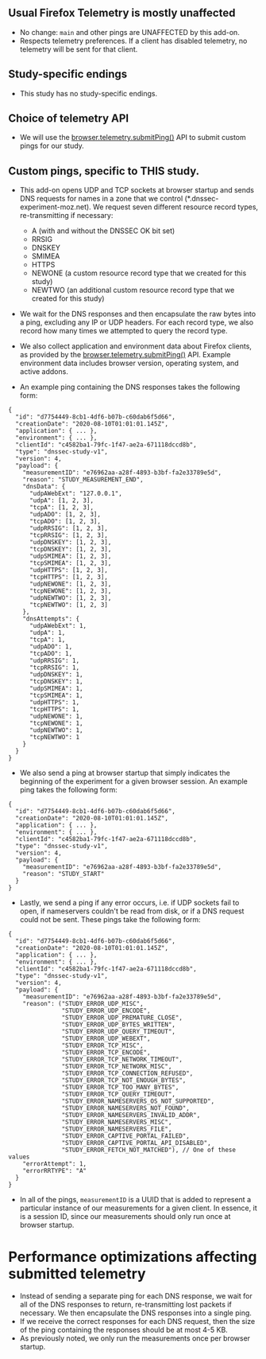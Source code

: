 ## Usual Firefox Telemetry is mostly unaffected

- No change: `main` and other pings are UNAFFECTED by this add-on.
- Respects telemetry preferences. If a client has disabled telemetry, no telemetry 
will be sent for that client.

## Study-specific endings

- This study has no study-specific endings.

## Choice of telemetry API

- We will use the [browser.telemetry.submitPing()](https://firefox-source-docs.mozilla.org/toolkit/components/telemetry/collection/webextension-api.html) API to submit custom pings
  for our study.

## Custom pings, specific to THIS study.

- This add-on opens UDP and TCP sockets at browser startup and sends DNS requests for 
names in a zone that we control (\*.dnssec-experiment-moz.net). We request seven different resource record types, 
re-transmitting if necessary: 

  - A (with and without the DNSSEC OK bit set)
  - RRSIG
  - DNSKEY
  - SMIMEA
  - HTTPS
  - NEWONE (a custom resource record type that we created for this study)
  - NEWTWO (an additional custom resource record type that we created for this study)

- We wait for the DNS 
responses and then encapsulate the raw bytes into a ping, excluding any IP or UDP headers. For each 
record type, we also record how many times we attempted to query the record type.

- We also collect application and environment data about Firefox clients, as provided by the
[browser.telemetry.submitPing()](https://firefox-source-docs.mozilla.org/toolkit/components/telemetry/collection/webextension-api.html) API. Example environment data includes browser version, operating system, and active addons.

- An example ping containing the DNS responses takes the following form:

```
{
  "id": "d7754449-8cb1-4df6-b07b-c60dab6f5d66",
  "creationDate": "2020-08-10T01:01:01.145Z",
  "application": { ... },
  "environment": { ... },
  "clientId": "c4582ba1-79fc-1f47-ae2a-671118dccd8b",
  "type": "dnssec-study-v1",
  "version": 4,
  "payload": {
    "measurementID": "e76962aa-a28f-4893-b3bf-fa2e33789e5d",
    "reason": "STUDY_MEASUREMENT_END",
    "dnsData": {
      "udpAWebExt": "127.0.0.1",
      "udpA": [1, 2, 3],
      "tcpA": [1, 2, 3],
      "udpADO": [1, 2, 3],
      "tcpADO": [1, 2, 3],
      "udpRRSIG": [1, 2, 3],
      "tcpRRSIG": [1, 2, 3],
      "udpDNSKEY": [1, 2, 3],
      "tcpDNSKEY": [1, 2, 3],
      "udpSMIMEA": [1, 2, 3],
      "tcpSMIMEA": [1, 2, 3],
      "udpHTTPS": [1, 2, 3],
      "tcpHTTPS": [1, 2, 3],
      "udpNEWONE": [1, 2, 3],
      "tcpNEWONE": [1, 2, 3],
      "udpNEWTWO": [1, 2, 3],
      "tcpNEWTWO": [1, 2, 3]
    },
    "dnsAttempts": {
      "udpAWebExt": 1,
      "udpA": 1,
      "tcpA": 1,
      "udpADO": 1,
      "tcpADO": 1,
      "udpRRSIG": 1,
      "tcpRRSIG": 1,
      "udpDNSKEY": 1,
      "tcpDNSKEY": 1,
      "udpSMIMEA": 1,
      "tcpSMIMEA": 1,
      "udpHTTPS": 1,
      "tcpHTTPS": 1,
      "udpNEWONE": 1,
      "tcpNEWONE": 1,
      "udpNEWTWO": 1,
      "tcpNEWTWO": 1
    }
  }
}
```

- We also send a ping at browser startup that simply indicates the beginning of 
the experiment for a given browser session. An example ping takes the following form:

```
{
  "id": "d7754449-8cb1-4df6-b07b-c60dab6f5d66",
  "creationDate": "2020-08-10T01:01:01.145Z",
  "application": { ... },
  "environment": { ... },
  "clientId": "c4582ba1-79fc-1f47-ae2a-671118dccd8b",
  "type": "dnssec-study-v1",
  "version": 4,
  "payload": {
    "measurementID": "e76962aa-a28f-4893-b3bf-fa2e33789e5d",
    "reason": "STUDY_START"
  }
}
```

- Lastly, we send a ping if any error occurs, i.e. if UDP sockets fail to 
open, if nameservers couldn't be read from disk, or if a DNS request could not be 
sent. These pings take the following form:

```
{
  "id": "d7754449-8cb1-4df6-b07b-c60dab6f5d66",
  "creationDate": "2020-08-10T01:01:01.145Z",
  "application": { ... },
  "environment": { ... },
  "clientId": "c4582ba1-79fc-1f47-ae2a-671118dccd8b",
  "type": "dnssec-study-v1",
  "version": 4,
  "payload": {
    "measurementID": "e76962aa-a28f-4893-b3bf-fa2e33789e5d",
    "reason": ("STUDY_ERROR_UDP_MISC",
               "STUDY_ERROR_UDP_ENCODE",
               "STUDY_ERROR_UDP_PREMATURE_CLOSE",
               "STUDY_ERROR_UDP_BYTES_WRITTEN",
               "STUDY_ERROR_UDP_QUERY_TIMEOUT",
               "STUDY_ERROR_UDP_WEBEXT",
               "STUDY_ERROR_TCP_MISC",
               "STUDY_ERROR_TCP_ENCODE",
               "STUDY_ERROR_TCP_NETWORK_TIMEOUT",
               "STUDY_ERROR_TCP_NETWORK_MISC",
               "STUDY_ERROR_TCP_CONNECTION_REFUSED",
               "STUDY_ERROR_TCP_NOT_ENOUGH_BYTES",
               "STUDY_ERROR_TCP_TOO_MANY_BYTES",
               "STUDY_ERROR_TCP_QUERY_TIMEOUT",
               "STUDY_ERROR_NAMESERVERS_OS_NOT_SUPPORTED",
               "STUDY_ERROR_NAMESERVERS_NOT_FOUND",
               "STUDY_ERROR_NAMESERVERS_INVALID_ADDR",
               "STUDY_ERROR_NAMESERVERS_MISC",
               "STUDY_ERROR_NAMESERVERS_FILE",
               "STUDY_ERROR_CAPTIVE_PORTAL_FAILED",
               "STUDY_ERROR_CAPTIVE_PORTAL_API_DISABLED",
               "STUDY_ERROR_FETCH_NOT_MATCHED"), // One of these values
    "errorAttempt": 1,
    "errorRRTYPE": "A"
  }
}
```

- In all of the pings, `measurementID` is a UUID that is added to represent a
  particular instance of our measurements for a given client. In essence, it is 
  a session ID, since our measurements should only run once at browser startup.

# Performance optimizations affecting submitted telemetry

- Instead of sending a separate ping for each DNS response, we wait for all of 
the DNS responses to return, re-transmitting lost packets if necessary. We then 
encapsulate the DNS responses into a single ping.
- If we receive the correct responses for each DNS request, then the size of the
ping containing the responses should be at most 4-5 KB.
- As previously noted, we only run the measurements once per browser startup.
